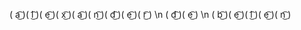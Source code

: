 ( a͜͡ )( l͜͡ )( e͜͡ )( x͜͡ )( a͜͡ )( n͜͡ )( d͜͡ )( e͜͡ )( r͜͡ ) \n
( d͜͡ )( e͜͡ ) \n
( b͜͡ )( e͜͡ )( l͜͡ )( e͜͡ )( n͜͡ )
<!---
alexanderdebelen/alexanderdebelen is a ✨ special ✨ repository because its `README.md` (this file) appears on your GitHub profile.
You can click the Preview link to take a look at your changes.
--->
